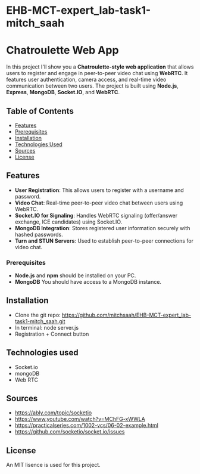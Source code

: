# EHB-MCT-expert_lab-task1-mitch_saah
 
# Chatroulette Web App

In this project I'll show you a **Chatroulette-style web application** that allows users to register and engage in peer-to-peer video chat using **WebRTC**. It features user authentication, camera access, and real-time video communication between two users. The project is built using **Node.js**, **Express**, **MongoDB**, **Socket.IO**, and **WebRTC**.

## Table of Contents

- [Features](#features)
- [Prerequisites](#prerequisites)
- [Installation](#installation)
- [Technologies Used](#technologies-used)
- [Sources](#sources)
- [License](#license)

## Features
- **User Registration**: This allows users to register with a username and password.
- **Video Chat**: Real-time peer-to-peer video chat between users using WebRTC.
- **Socket.IO for Signaling**: Handles WebRTC signaling (offer/answer exchange, ICE candidates) using Socket.IO.
- **MongoDB Integration**: Stores registered user information securely with hashed passwords.
- **Turn and STUN Servers**: Used to establish peer-to-peer connections for video chat.

### Prerequisites

- **Node.js** and **npm** should be installed on your PC.
- **MongoDB** You should have access to a MongoDB instance.

## Installation
- Clone the git repo: https://github.com/mitchsaah/EHB-MCT-expert_lab-task1-mitch_saah.git
- In terminal: node server.js
- Registration + Connect button

## Technologies used
- Socket.io
- mongoDB
- Web RTC

## Sources
- https://ably.com/topic/socketio
- https://www.youtube.com/watch?v=MChFG-xWWLA
- https://practicalseries.com/1002-vcs/06-02-example.html
- https://github.com/socketio/socket.io/issues

## License
An MIT lisence is used for this project.


